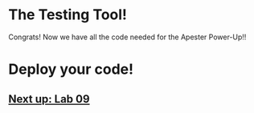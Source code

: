 # The Testing Tool!

Congrats! Now we have all the code needed for the Apester Power-Up!!

# Deploy your code!


## [Next up: Lab 09](https://github.com/wapopartners/Fusion-Training-User-Stories/tree/lab-00)
